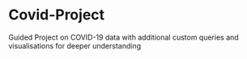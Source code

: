 # Covid-Project
Guided Project on COVID-19 data with additional custom queries and visualisations for deeper understanding
